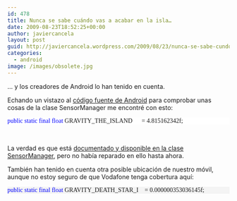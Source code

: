 ```yaml
---
id: 478
title: Nunca se sabe cuándo vas a acabar en la isla…
date: 2009-08-23T18:52:25+00:00
author: javiercancela
layout: post
guid: http://javiercancela.wordpress.com/2009/08/23/nunca-se-sabe-cundo-vas-a-acabar-en-la-isla/
categories:
  - android
image: /images/obsolete.jpg
---
```

… y los creadores de Android lo han tenido en cuenta.

Echando un vistazo al [código fuente de Android](http://source.android.com/download) para comprobar unas cosas de la clase SensorManager me encontré con esto:

<pre style="text-align:left;line-height:12pt;background-color:white;width:100%;font-family:&#39;direction:ltr;color:black;font-size:8pt;overflow:visible;border-style:none;margin:0;padding:0;"><span style="color:#0000ff;">public</span> <span style="color:#0000ff;">static</span> <span style="color:#0000ff;">final</span> <span style="color:#0000ff;">float</span> GRAVITY_THE_ISLAND      = 4.815162342f;</pre>

&#160;

La verdad es que está [documentado y disponible en la clase SensorManager](http://developer.android.com/reference/android/hardware/SensorManager.html#GRAVITY_THE_ISLAND), pero no había reparado en ello hasta ahora.

También han tenido en cuenta otra posible ubicación de nuestro móvil, aunque no estoy seguro de que Vodafone tenga cobertura aquí:

<div id="codeSnippetWrapper">
  <pre style="text-align:left;line-height:12pt;background-color:#f4f4f4;width:100%;font-family:&#39;direction:ltr;color:black;font-size:8pt;overflow:visible;border-style:none;margin:0;padding:0;"><span style="color:#0000ff;">public</span> <span style="color:#0000ff;">static</span> <span style="color:#0000ff;">final</span> <span style="color:#0000ff;">float</span> GRAVITY_DEATH_STAR_I    = 0.000000353036145f;</pre>
  
  <p>
    </div>